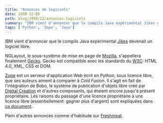 ```yaml
---
title: "Annonces de logiciels"
date: 1998-12-08
path: blog/1998/12/annonces-logiciels
summary: "IBM vient d'annoncer que le compilo Java expérimental Jikes devenait un logiciel libre."
tags: ['Python', 'Zope', 'Java']
---
```


<P>
IBM vient d'annoncer que le compilo Java expérimental
<A HREF="http://www.ibm.com/research/jikes">Jikes</A> devenait
un logiciel libre.
</P>

<P>
NGLayout, le sous-système de mise en page de <A HREF="http://www.mozilla.org/">Mozilla</A>, s'appellera finalement <A HREF="http://developer.netscape.com/software/communicator/ngl/index.html">Gecko</A>.  Gecko est compatible avec les standards du <A HREF="http://www.w3c.org/">W3C</A>: HTML 4.0, XML, CSS et DOM.
</P>

<P>
<A HREF="http://www.zope.org">Zope</A> est un serveur d'application
Web écrit en Python, sous licence libre, que ses auteurs aiment à
comparer à <EM>Cold Fusion</EM>.  Il s'agit en fait de l'intégration
de Bobo, le système de publication d'objets libre créé par <A HREF="http://www.digicool.com/">Digital Creation</A> et d'autres
composants, qui étaient encore jusqu'à présent propriétaire.
Les raisons du passage d'une licence propriétaire à une licence libre
(essentiellement: gagner plus d'argent) sont expliquées dans <A HREF="http://www.zope.org/Information/BusinessDecision">ce document</A>.
</P>

<P>
Plein d'autres annonces comme d'habitude sur <A HREF="http://freshmeat.net">Freshmeat</A>.
</P>


